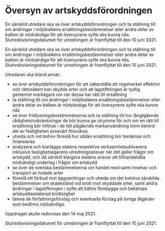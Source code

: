 # Översyn av artskyddsförordningen

En särskild utredare ska se över artskyddsförordningen och ta ställning till om ändringar i miljöbalkens ersättningsbestämmelser eller andra delar av balken är nödvändiga för att översynens syfte ska kunna nås. Slutredovisningsdatumet för utredningen är framflyttat till den 10 juni 2021.

En särskild utredare ska se över artskyddsförordningen och ta ställning till om ändringar i miljöbalkens ersättningsbestämmelser eller andra delar av balken är nödvändiga för att översynens syfte ska kunna nås. Slutredovisningsdatumet för utredningen är framflyttat till den 10 juni 2021.

Utredaren ska bland annat:

* se över artskyddsförordningen för att säkerställa att regelverket effektivt och rättssäkert kan skydda arter och att lagstiftningen är tydlig gentemot markägare om när dessa har rätt till ersättning
* ta ställning till om ändringar i miljöbalkens ersättningsbestämmelser eller andra delar av balken är nödvändiga för att översynens syfte ska kunna nås
* se över fridlysningsbestämmelserna och ta ställning till hur långtgående rådighetsinskränkningar de bör kunna ge utrymme för och om en rätt till ersättning bör införas i de fall pågående markanvändning inom berörd del av fastigheten avsevärt försvåras
* utreda och vid behov föreslå hur sådan ersättning bör beräknas och finansieras
* analysera och klarlägga statens respektive verksamhetsutövarens inklusive fastighetsägarens utredningsansvar när det gäller frågor om artskydd, och då särskilt klargöra statens ansvar att tillhandahålla nödvändigt underlag i frågor om artskydd
* se över de svenska bestämmelserna om handel med samt innehav och transport av hotade arter
* föreslå ett förbud mot äggsamlingar och utreda om det behövs särskilda bestämmelser om skadestånd vid brott mot skyddade arter, samt andra ändringar i lagstiftningen i syfte att bättre förebygga och bekämpa artskyddsrelaterad brottslighet
* lämna de författningsförslag och eventuella förslag på övriga åtgärder som bedöms nödvändiga.

Uppdraget skulle redovisas den 14 maj 2021.

Slutredovisningsdatumet för utredningen är framflyttat till den 10 juni 2021.
